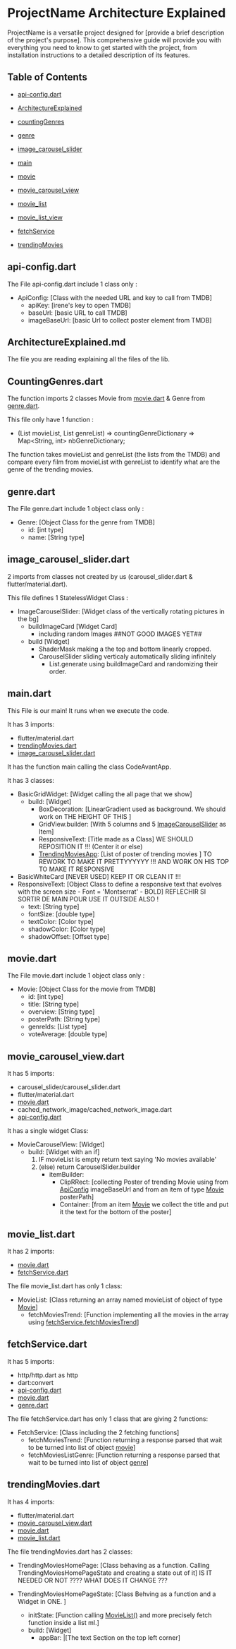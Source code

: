 # ProjectName Architecture Explained

ProjectName is a versatile project designed for [provide a brief description of the project's purpose]. This comprehensive guide will provide you with everything you need to know to get started with the project, from installation instructions to a detailed description of its features.

## Table of Contents

- [api-config.dart](#api-configdart)


- [ArchitectureExplained](#ArchitectureExplainedmd)


- [countingGenres](#countingGenresdart)


- [genre](#genredart)


- [image_carousel_slider](#image_carousel_sliderdart)


- [main](#maindart)

 
- [movie](#moviedart)


- [movie_carousel_view](#movie_carousel_viewdart)


- [movie_list](#movie_listdart)


- [movie_list_view](#movie_list_viewdart)


- [fetchService](#fetchServicedart)


- [trendingMovies](#trendingMoviesdart)

## api-config.dart

The File api-config.dart include 1 class only : 

- ApiConfig: [Class with the needed URL and key to call from TMDB]
  - apiKey: [irene's key to open TMDB]
  - baseUrl: [basic URL to call TMDB]
  - imageBaseUrl: [basic Url to collect poster element from TMDB]


## ArchitectureExplained.md

The file you are reading explaining all the files of the lib.

## CountingGenres.dart

The function imports 2 classes Movie from [movie.dart](#moviedart) & Genre from [genre.dart](#genredart).

This file only have 1 function :

- (List<Movie> movieList, List<Genre> genreList) => countingGenreDictionary => Map<String, int> nbGenreDictionary;

The function takes movieList and genreList (the lists from the TMDB) and compare every film from movieList with genreList to identify what are the genre of the trending movies.


## genre.dart


The File genre.dart include 1 object class only :

- Genre: [Object Class for the genre from TMDB]
  - id: [int type]
  - name: [String type]


## image_carousel_slider.dart

2 imports from classes not created by us (carousel_slider.dart & flutter/material.dart).

This file defines 1 StatelessWidget Class :


- ImageCarouselSlider: [Widget class of the vertically rotating pictures in the bg]
  - buildImageCard [Widget Card]
    - including random Images ##NOT GOOD IMAGES YET##
  - build [Widget]
    - ShaderMask making a the top and bottom linearly cropped.
    - CarouselSlider sliding verticaly automatically sliding infinitely 
      - List.generate using buildImageCard and randomizing their order.


## main.dart

This File is our main! It runs when we execute the code.

It has 3 imports:
- flutter/material.dart
- [trendingMovies.dart](#trendingmoviesdart)
- [image_carousel_slider.dart](#image_carousel_sliderdart)

It has the function main calling the class CodeAvantApp.

It has 3 classes:
- BasicGridWidget: [Widget calling the all page that we show]
  - build: [Widget]
    - BoxDecoration: [LinearGradient used as background. We should work on THE HEIGHT OF THIS ]
    - GridView.builder: [With 5 columns and 5 [ImageCarouselSlider](#image_carousel_sliderdart) as Item] 
    - ResponsiveText: [Title made as a Class] WE SHOULD REPOSITION IT !!! (Center it or else)
    - [TrendingMoviesApp](#trendingmoviesdart): [List of poster of trending movies ] TO REWORK TO MAKE IT PRETTYYYYYY !!! AND WORK ON HIS TOP TO MAKE IT RESPONSIVE
- BasicWhiteCard [NEVER USED] KEEP IT OR CLEAN IT !!!
- ResponsiveText: [Object Class to define a responsive text that evolves with the screen size - Font = 'Montserrat' - BOLD] REFLECHIR SI SORTIR DE MAIN POUR USE IT OUTSIDE ALSO !
  - text: [String type]
  - fontSize: [double type]
  - textColor: [Color type]
  - shadowColor: [Color type]
  - shadowOffset: [Offset type]
    
## movie.dart


The File movie.dart include 1 object class only :

- Movie: [Object Class for the movie from TMDB]
  - id: [int type]
  - title: [String type]
  - overview: [String type]
  - posterPath: [String type]
  - genreIds: [List<dynamic> type]
  - voteAverage: [double type]

## movie_carousel_view.dart

It has 5 imports:
- carousel_slider/carousel_slider.dart
- flutter/material.dart
- [movie.dart](#moviedart)
- cached_network_image/cached_network_image.dart
- [api-config.dart](#api-configdart)

It has a single widget Class:
- MovieCarouselView: [Widget]
  - build: [Widget with an if]
    1. IF movieList is empty return text saying 'No movies available'
    2. (else) return CarouselSlider.builder
       - itemBuilder: 
         - ClipRRect: [collecting Poster of trending Movie using from [ApiConfig](#api-configdart) imageBaseUrl and from an item of type [Movie](#moviedart) posterPath]
         - Container: [from an item [Movie](#moviedart) we collect the title and put it the text for the bottom of the poster]


## movie_list.dart


It has 2 imports:
- [movie.dart](#moviedart)
- [fetchService.dart](#fetchServicedart)


The file movie_list.dart has only 1 class:

- MovieList: [Class returning an array named movieList of object of type [Movie](#moviedart)]
  - fetchMoviesTrend: [Function implementing all the movies in the array using [fetchService.fetchMoviesTrend](#fetchservicedart)]



## fetchService.dart

It has 5 imports:
- http/http.dart as http
- dart:convert
- [api-config.dart](#api-configdart)
- [movie.dart](#moviedart)
- [genre.dart](#genredart)


The file fetchService.dart has only 1 class that are giving 2 functions:

- FetchService: [Class including the 2 fetching functions]
  - fetchMoviesTrend: [Function returning a response parsed that wait to be turned into list of object [movie](#moviedart)]
  - fetchMoviesListGenre: [Function returning a response parsed that wait to be turned into list of object [genre](#genredart)]


## trendingMovies.dart

It has 4 imports:
- flutter/material.dart
- [movie_carousel_view.dart](#movie_carousel_viewdart)
- [movie.dart](#moviedart)
- [movie_list.dart](#movie_listdart)


The file trendingMovies.dart has 2 classes:

- TrendingMoviesHomePage: [Class behaving as a function. Calling TrendingMoviesHomePageState and creating a state out of it] IS IT NEEDED OR NOT ???? WHAT DOES IT CHANGE ???
 
- TrendingMoviesHomePageState: [Class Behving as a function and a Widget in ONE. ]
  - initState: [Function calling [MovieList()](#movie_listdart) and more precisely fetch function inside a list ml.]
  - build: [Widget]
    - appBar: |[The text Section on the top left corner]